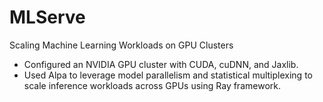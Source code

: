 # MLServe
Scaling Machine Learning Workloads on GPU Clusters
- Configured an NVIDIA GPU cluster with CUDA, cuDNN, and Jaxlib.
- Used Alpa to leverage model parallelism and statistical multiplexing to scale inference workloads across GPUs using Ray framework.
